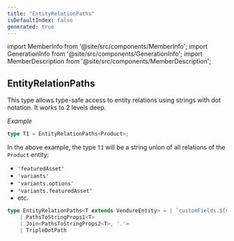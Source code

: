 ```yaml
---
title: "EntityRelationPaths"
isDefaultIndex: false
generated: true
---
```

<!-- This file was generated from the Vendure source. Do not modify. Instead, re-run the "docs:build" script -->
import MemberInfo from '@site/src/components/MemberInfo';
import GenerationInfo from '@site/src/components/GenerationInfo';
import MemberDescription from '@site/src/components/MemberDescription';


## EntityRelationPaths

<GenerationInfo sourceFile="packages/core/src/common/types/entity-relation-paths.ts" sourceLine="23" packageName="@vendure/core" />

This type allows type-safe access to entity relations using strings with dot notation.
It works to 2 levels deep.

*Example*

```ts
type T1 = EntityRelationPaths<Product>;
```
In the above example, the type `T1` will be a string union of all relations of the
`Product` entity:

 * `'featuredAsset'`
 * `'variants'`
 * `'variants.options'`
 * `'variants.featuredAsset'`
 * etc.

```ts title="Signature"
type EntityRelationPaths<T extends VendureEntity> = | `customFields.${string}`
    | PathsToStringProps1<T>
    | Join<PathsToStringProps2<T>, '.'>
    | TripleDotPath
```
